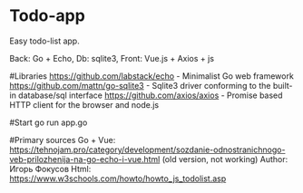 # Todo-app
Easy todo-list app. 

Back: Go + Echo, 
Db: sqlite3,
Front: Vue.js + Axios  + js

#Libraries
https://github.com/labstack/echo - Minimalist Go web framework 
https://github.com/mattn/go-sqlite3 - Sqlite3 driver conforming to the built-in database/sql interface
https://github.com/axios/axios - Promise based HTTP client for the browser and node.js

#Start 
go run app.go

#Primary sources
Go + Vue: https://tehnojam.pro/category/development/sozdanie-odnostranichnogo-veb-prilozhenija-na-go-echo-i-vue.html (old version, not working)
Author: Игорь Фокусов
Html: https://www.w3schools.com/howto/howto_js_todolist.asp


